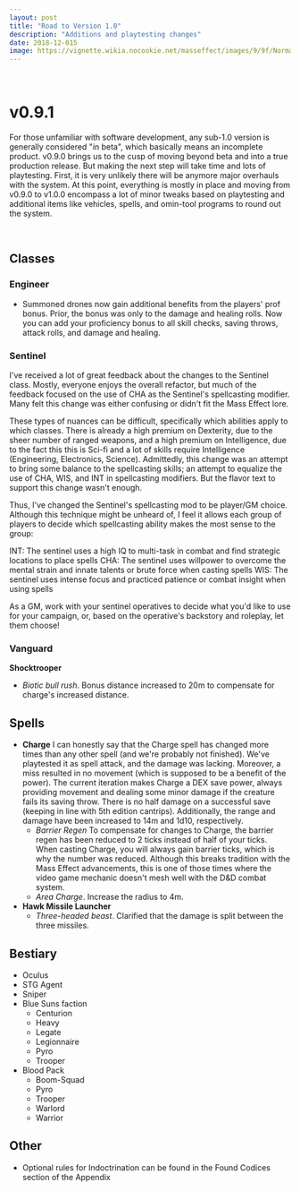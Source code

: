 ```yaml
---
layout: post
title: "Road to Version 1.0"
description: "Additions and playtesting changes"
date: 2018-12-015
image: https://vignette.wikia.nocookie.net/masseffect/images/9/9f/Normandy_using_a_Mass_Relay_01.jpg/revision/latest/scale-to-width-down/640?cb=20090127140715
---
```


<br>

# v0.9.1

For those unfamiliar with software development, any sub-1.0 version is generally considered "in beta", which basically means
an incomplete product. v0.9.0 brings us to the cusp of moving beyond beta and into a true production release. But making
the next step will take time and lots of playtesting. First, it is very unlikely there will be anymore major overhauls
with the system. At this point, everything is mostly in place and moving from v0.9.0 to v1.0.0 encompass a lot of minor
tweaks based on playtesting and additional items like vehicles, spells, and omin-tool programs to round out the system.

<br>

## Classes

### Engineer
- Summoned drones now gain additional benefits from the players' prof bonus. Prior, the bonus was only to the damage and
healing rolls. Now you can add your proficiency bonus to all skill checks, saving throws, attack rolls, and damage and healing.

### Sentinel
I've received a lot of great feedback about the changes to the Sentinel class. Mostly, everyone enjoys the overall refactor,
but much of the feedback focused on the use of CHA as the Sentinel's spellcasting modifier. Many felt this change was either
confusing or didn't fit the Mass Effect lore.

These types of nuances can be difficult, specifically which abilities apply to which classes. There is already a high premium
on Dexterity, due to the sheer number of ranged weapons, and a high premium on Intelligence, due to the fact this this is
Sci-fi and a lot of skills require Intelligence (Engineering, Electronics, Science). Admittedly, this change was an attempt
to bring some balance to the spellcasting skills; an attempt to equalize the use of CHA, WIS, and INT in spellcasting modifiers.
But the flavor text to support this change wasn't enough.

Thus, I've changed the Sentinel's spellcasting mod to be player/GM choice. Although this technique might be unheard of,
I feel it allows each group of players to decide which spellcasting ability makes the most sense to the group:

INT: The sentinel uses a high IQ to multi-task in combat and find strategic locations to place spells
CHA: The sentinel uses willpower to overcome the mental strain and innate talents or brute force when casting spells
WIS: The sentinel uses intense focus and practiced patience or combat insight when using spells

As a GM, work with your sentinel operatives to decide what you'd like to use for your campaign, or, based on the operative's
backstory and roleplay, let them choose!

### Vanguard
__Shocktrooper__
- _Biotic bull rush_. Bonus distance increased to 20m to compensate for charge's increased distance.

## Spells
- __Charge__ I can honestly say that the Charge spell has changed more times than any other spell (and we're probably not finished).
  We've playtested it as spell attack, and the damage was lacking. Moreover, a miss resulted in no movement (which is supposed
  to be a benefit of the power). The current iteration makes Charge a DEX save power, always providing movement and dealing
  some minor damage if the creature fails its saving throw. There is no half damage on a successful save (keeping in line
  with 5th edition cantrips). Additionally, the range and damage have been increased to 14m and 1d10, respectively.
  - _Barrier Regen_ To compensate for changes to Charge, the barrier regen has been reduced to 2 ticks instead of half
      of your ticks. When casting Charge, you will always gain barrier ticks, which is why the number was reduced.
      Although this breaks tradition with the Mass Effect advancements, this is one of those times where the video game
      mechanic doesn't mesh well with the D&D combat system.
  - _Area Charge_. Increase the radius to 4m.
- __Hawk Missile Launcher__
  - _Three-headed beast_. Clarified that the damage is split between the three missiles.

## Bestiary

- Oculus
- STG Agent
- Sniper
- Blue Suns faction
  - Centurion
  - Heavy
  - Legate
  - Legionnaire
  - Pyro
  - Trooper
- Blood Pack
  - Boom-Squad
  - Pyro
  - Trooper
  - Warlord
  - Warrior


## Other

- Optional rules for Indoctrination can be found in the Found Codices section of the Appendix
